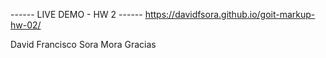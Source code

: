 ------ LIVE DEMO - HW 2 ------ https://davidfsora.github.io/goit-markup-hw-02/

David Francisco Sora Mora Gracias
